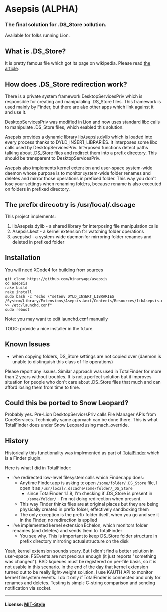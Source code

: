 # Asepsis (ALPHA)

### The final solution for .DS_Store pollution. 

Available for folks running Lion.

## What is .DS_Store?

It is pretty famous file which got its page on wikipedia. Please read [the article](http://en.wikipedia.org/wiki/.DS_Store).

## How does .DS_Store redirection work?

There is a private system framework DesktopServicesPriv which is responsible for creating and manipulating .DS_Store files. This framework is used mainly by Finder, but there are also other apps which link against it and use it.

DesktopServicesPriv was modified in Lion and now uses standard libc calls to manipulate .DS_Store files, which enabled this solution.

Asepsis provides a dynamic library libAsepsis.dylib which is loaded into every process thanks to DYLD_INSERT_LIBRARIES. It interposes some libc calls used by DesktopServicesPriv. Interposed functions detect paths talking about .DS_Store files and redirect them into a prefix directory. This should be transparent to DesktopServicesPriv.

Asepsis also implements kernel extension and user-space system-wide daemon whose purpose is to monitor system-wide folder renames and deletes and mirror those operations in prefixed folder. This way you don't lose your settings when renaming folders, because rename is also executed on folders in prefixed directory.

## The prefix direcotry is **/usr/local/.dscage**

This project implements:

  1. libAsepsis.dylib - a shared library for interposing file manipulation calls
  2. Asepsis.kext - a kernel extension for watching folder operations
  3. asepsisd - a system-wide daemon for mirroring folder renames and deleted in prefixed folder

## Installation

You will need XCode4 for building from sources

    git clone https://github.com/binaryage/asepsis
    cd asepsis
    rake build
    rake install
    sudo bash -c "echo \"setenv DYLD_INSERT_LIBRARIES /System/Library/Extensions/Asepsis.kext/Contents/Resources/libAsepsis.dylib\" >> /etc/launchd.conf"
    sudo reboot
    
Note: you may want to edit launchd.conf manually    
    
TODO: provide a nice installer in the future.

## Known Issues

  * when copying folders, DS_Store settings are not copied over (daemon is unable to distinguish this class of file operations)
 
Please report any issues. Similar approach was used in TotalFinder for more than 2 years without troubles. It is not a perfect solution but it improves situation for people who don't care about .DS_Store files that much and can afford losing them from time to time.

## Could this be ported to Snow Leopard?

Probably yes. Pre-Lion DesktopServicesPriv calls File Manager APIs from CoreServices. Technically same approach can be done there. This is what TotalFinder does under Snow Leopard using mach_override.

## History

Historically this functionality was implemented as part of [TotalFinder](http://totalfinder.binaryage.com) which is a Finder plugin.

Here is what I did in TotalFinder:

  * I've redirected low-level filesystem calls which Finder.app does: 
    * Anytime Finder.app is asking to open `/some/folder/.DS_Store` file, I open it as `/usr/local/.dscache/some/folder/_DS_Store`
      * since TotalFinder 1.1.8, I'm checking if .DS_Store is present in `/some/folder/` - I'm not doing redirection when present.
    * This way Finder thinks files are at original places but they are being physically created in prefix folder, effectively sandboxing them
    * The only exception is the prefix folder itself, when you go and see it in the Finder, no redirection is applied
  * I've implemented kernel extension Echelon, which monitors folder renames (and deletes) and sends them to TotalFinder
    * You see why. This is important to keep DS_Store folder structure in prefix directory mirroring actual structure on the disk

Yeah, kernel extension sounds scary. But I didn't find a better solution in user-space. FSEvents are not precious enough (it just reports "something was changed"). BSD kqueues must be registered on per-file basis, so it is not usable in this scenario. In the end of the day that kernel extension turned out to be really light-weight solution. I use KAUTH API to monitor kernel filesystem events. I do it only if TotalFinder is connected and only for renames and deletes. Testing is simple C-string comparison and sending notification via socket.

---

#### License: [MIT-Style](asepsis/raw/master/license.txt)